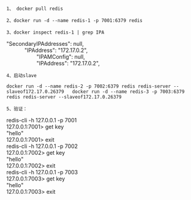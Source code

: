 `1、 docker pull redis`

`2、docker run -d --name redis-1 -p 7001:6379 redis`

`3、docker inspect redis-1 | grep IPA`

"SecondaryIPAddresses": null,  
            "IPAddress": "172.17.0.2",  
                    "IPAMConfig": null,  
                    "IPAddress": "172.17.0.2",

`4、启动slave`

`docker run -d --name redis-2 -p 7002:6379 redis redis-server --slaveof172.17.0.26379  
docker run -d --name redis-3 -p 7003:6379 redis redis-server --slaveof172.17.0.26379`



`5、验证：`

redis-cli -h 127.0.0.1 -p 7001  
127.0.0.1:7001&gt; get key  
"hello"  
127.0.0.1:7001&gt; exit  
redis-cli -h 127.0.0.1 -p 7002  
127.0.0.1:7002&gt; get key  
"hello"  
127.0.0.1:7002&gt; exit  
redis-cli -h 127.0.0.1 -p 7003  
127.0.0.1:7003&gt; get key  
"hello"  
127.0.0.1:7003&gt; exit

